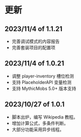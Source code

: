 # 更新

## 2023/11/4 of 1.1.21

* 完善调试模式的内容报告
* 完善套装项目的配置项

## 2023/11/4 of 1.0.21

* 调整 player-inventory 槽位检测
* 支持 PlaceholderAPI 变量检测
* 支持 MythicMobs 5.0+ 版本支持

## 2023/10/27 of 1.0.1

* 脚本出炉，编写 Wikipedia 教程。  
* 增加计算公式，多条件判断。
* 大部分功能采用异步线程。  

